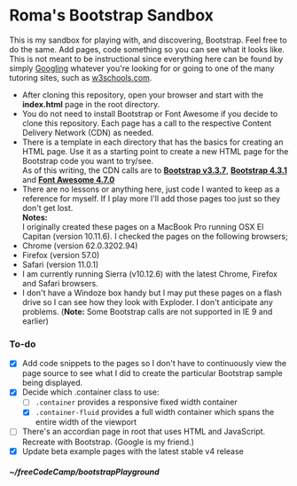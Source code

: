 # Roma's Bootstrap Sandbox
This is my sandbox for playing with, and discovering, Bootstrap. Feel free to do the same. Add pages, code something so you can see what it looks like. This is not meant to be instructional since everything here can be found by simply [Googling](https://google.com "Google is your friend") whatever you're looking for or going to one of the many tutoring sites, such as [w3schools.com](https://w3schools.com/bootstrap).  
* After cloning this repository, open your browser and start with the **index.html** page in the root directory.  
* You do not need to install Bootstrap or Font Awesome if you decide to clone this repository. Each page has a call to the respective Content Delivery Network (CDN) as needed.  
* There is a template in each directory that has the basics for creating an HTML page. Use it as a starting point to create a new HTML page for the Bootstrap code you want to try/see.  
As of this writing, the CDN calls are to **[Bootstrap v3.3.7](https://getbootstrap.com/docs/3.3/getting-started/)**, **[Bootstrap 4.3.1](https://getbootstrap.com/docs/4.3/getting-started/download/)** and **[Font Awesome 4.7.0](https://fontawesome.com/v4.7.0/get-started/)**  
* There are no lessons or anything here, just code I wanted to keep as a reference for myself.  If I play more I'll add those pages too just so they don't get lost.  
**Notes:**  
I originally created these pages on a MacBook Pro running OSX El Capitan (version 10.11.6). 
I checked the pages on the following browsers;
 * Chrome (version 62.0.3202.94)  
 * Firefox (version 57.0)  
 * Safari (version 11.0.1)  
* I am currently running Sierra (v10.12.6) with the latest Chrome, Firefox and Safari browsers.  
* I don't have a Windoze box handy but I may put these pages on a flash drive so I can see how they look with Exploder.  I don't anticipate any problems. (**Note:** Some Bootstrap calls are not supported in IE 9 and earlier)

### To-do
- [x] Add code snippets to the pages so I don't have to continuously view the page source to see what I did to create the particular Bootstrap sample being displayed.
- [x] Decide which .container class to use:
  - [ ] <code>.container</code> provides a responsive fixed width container
  - [x] <code>.container-fluid</code> provides a full width container which spans the entire width of the viewport
- [ ] There's an accordian page in root that uses HTML and JavaScript.  Recreate with Bootstrap.  (Google is my friend.)
- [x] Update beta example pages with the latest stable v4 release

##### ~/freeCodeCamp/bootstrapPlayground
